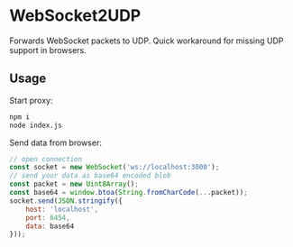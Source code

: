 # WebSocket2UDP

Forwards WebSocket packets to UDP. Quick workaround for missing UDP support in browsers.

## Usage

Start proxy:

```bash
npm i
node index.js
```

Send data from browser:

```js
// open connection
const socket = new WebSocket('ws://localhost:3000');
// send your data as base64 encoded blob
const packet = new Uint8Array();
const base64 = window.btoa(String.fromCharCode(...packet));
socket.send(JSON.stringify({
    host: 'localhost',
    port: 6454,
    data: base64
}));
```
